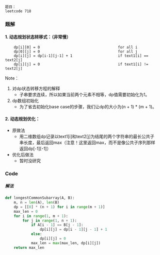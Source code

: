 
```
题目：  
leetcode 718
```

### 题解
#### 1. 动态规划状态转移式：（非常慢）
```
    dp[i][0] = 0                                    for all i
    dp[0][j] = 0                                    for all j
    dp[i][j] = dp[i-1][j-1] + 1                     if text1[i] == text2[j]
    dp[i][j] = 0                                    if text1[i] != text2[j]
```
Note：  
1. 对dp状态转移方程的解释
    - 子串要求连续，所以如果当前两个元素不相等，dp值需要初始化为1。
2. dp数组初始化
    - 为了省去初始化base case的步骤，我们让dp的大小为(n + 1) * (m + 1)。

#### 2. 动态规划优化：
- 原做法
    - 用二维数组dp记录以text1[i]和text2[j]为结尾的两个字符串的最长公共子串长度，最后返回max（注意！这里返回max，而不是像公共子序列那样返回dp[-1][-1]）
- 优化后做法
    - 暂时没研究

### Code
##### 解法
```python
def longestCommonSubarray(A, B):
    m, n = len(A), len(B)
    dp = [[0] * (n + 1) for i in range(m + 1)]
    max_len = 0
    for i in range(1, m + 1):
        for j in range(1, n + 1):
            if A[i - 1] == B[j - 1]:
                dp[i][j] = dp[i - 1][j - 1] + 1
            else:
                dp[i][j] = 0
            max_len = max(max_len, dp[i][j])
    return max_len

```
